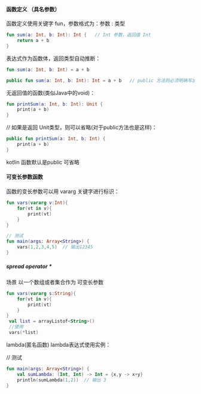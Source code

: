 #### 函数定义 （具名参数）
函数定义使用关键字 fun，参数格式为：参数 : 类型
```kotlin
fun sum(a: Int, b: Int): Int {   // Int 参数，返回值 Int
    return a + b
}
```
表达式作为函数体，返回类型自动推断：
```kotlin
fun sum(a: Int, b: Int) = a + b

public fun sum(a: Int, b: Int): Int = a + b   // public 方法则必须明确写出返回类型
```
无返回值的函数(类似Java中的void)：
```kotlin
fun printSum(a: Int, b: Int): Unit { 
    print(a + b)
}
```


// 如果是返回 Unit类型，则可以省略(对于public方法也是这样)：
```kotlin
public fun printSum(a: Int, b: Int) { 
    print(a + b)
}
```
kotlin 函数默认是public 可省略


#### 可变长参数函数
函数的变长参数可以用 vararg 关键字进行标识：
```kotlin
fun vars(vararg v:Int){
    for(vt in v){
        print(vt)
    }
}

// 测试
fun main(args: Array<String>) {
    vars(1,2,3,4,5)  // 输出12345
}
```
##### spread operator *
场景 以一个数组或者集合作为 可变长参数
```kotlin
fun vars(vararg s:String){
    for(vt in v){
        print(vt)
    }
}
 val list = arrayListof<String>()
 //使用
 vars(*list)
```

lambda(匿名函数)
lambda表达式使用实例：

// 测试
```kotlin
fun main(args: Array<String>) {
    val sumLambda: (Int, Int) -> Int = {x,y -> x+y}
    println(sumLambda(1,2))  // 输出 3
}
```